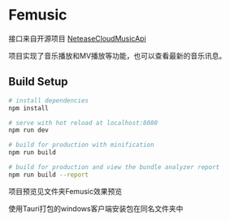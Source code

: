 # Femusic

接口来自开源项目
[NeteaseCloudMusicApi](https://github.com/Binaryify/NeteaseCloudMusicApi)

项目实现了音乐播放和MV播放等功能，也可以查看最新的音乐讯息。


## Build Setup

``` bash
# install dependencies
npm install

# serve with hot reload at localhost:8080
npm run dev

# build for production with minification
npm run build

# build for production and view the bundle analyzer report
npm run build --report
```

项目预览见文件夹Femusic效果预览

使用Tauri打包的windows客户端安装包在同名文件夹中
